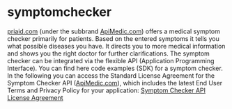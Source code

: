 # symptomchecker
<a href="http://priaid.com" target="_blank">priaid.com</a> (under the subbrand <a href="http://apimedic.com" target="_blank">ApiMedic.com</a>) offers a medical symptom checker primarily for patients. Based on the entered symptoms it tells you what possible diseases you have. It directs you to more medical information and shows you the right doctor for further clarifications. The symptom checker can be integrated via the flexible API (Application Programming Interface). You can find here code examples (SDK) for a symptom checker.<br>In the following you can access the Standard License Agreement for the Symptom Checker API (<a href="http://apimedic.com" target="_blank">ApiMedic.com</a>), which includes the latest End User Terms and Privacy Policy for your application: <a href="https://apimedic.net/standard-license-agreement.html" target="_blank">Symptom Checker API License Agreement</a>